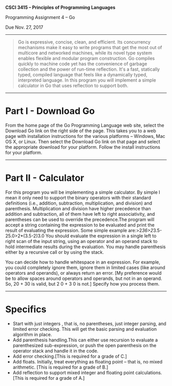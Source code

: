 **CSCI 3415 – Principles of Programming Languages**

Programming Assignment 4 – Go

Due Nov. 27, 2017 

-----------------

>Go is expressive, concise, clean, and efficient. Its concurrency mechanisms make it easy to write programs that get the most out of multicore and networked machines, while its novel type system enables flexible and modular program construction. Go compiles quickly to machine code yet has the convenience of garbage collection and the power of run-time reflection. It's a fast, statically typed, compiled language that feels like a dynamically typed, interpreted language. In this program you will implement a simple calculator in Go that uses reflection to support both.

-----------------
# Part I - Download Go 

From the home page of the Go Programming Language web site, select the Download Go link on the right side of the page. This takes you to a web page with installation instructions for the various platforms – Windows, Mac OS X, or Linux. Then select the Download Go link on that page and select the appropriate download for your platform. Follow the install instructions for your platform.

-----------------

# Part II - Calculator

For this program you will be implementing a simple calculator. By simple I mean it only need to support the binary operators with their standard definitions (i.e., addition, subtraction, multiplication, and division) and parenthesis. Multiplication and division have higher precedence than addition and subtraction, all of them have left to right associativity, and parentheses can be used to override the precedence.The program will accept a string containing the expression to be evaluated and print the result of evaluating the expression. Some simple example are:>2*36>2*3.5-25.0>2*(3.5-2)3.0 You should evaluate the expression in a single left to right scan of the input string, using an operator and an operand stack to hold intermediate results during the evaluation. You may handle parenthesis either by a recursive call or by using the stack.

You can decide how to handle whitespace in an expression. For example, you could completely ignore them, ignore them in limited cases (like around operators and operands), or always return an error. [My preference would be to allow spaces around operators and operands, but not in an operand. So, 20 + 30 is valid, but 2 0 + 3 0 is not.] Specify how you process them.


----------------- 

# Specifics 

- Start with just integers , that is, no parentheses, just integer parsing, and limited error checking. This will get the basic parsing and evaluation algorithm in place.
- Add parenthesis handling.This can either use recursion to evaluate a parenthesized sub-expression, or push the open parenthesis on the operator stack and handle it in the code.
- Add error checking.[This is required for a grade of C.]
- Add floats. Initially, treat everything as floating point – that is, no mixed arithmetic.
[This is required for a grade of B.]
- Add reflection to support mixed integer and floating point calculations. [This is required for a grade of A.]


